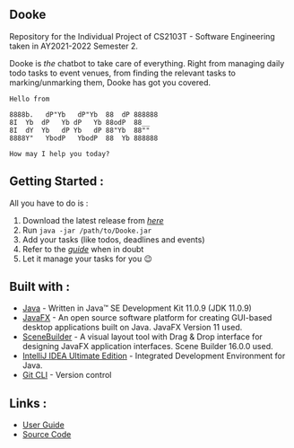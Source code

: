 ## Dooke

Repository for the Individual Project of CS2103T - Software Engineering taken in AY2021-2022 Semester 2.

Dooke is *the* chatbot to take care of everything. Right from managing daily todo tasks to event venues, from finding the relevant tasks to marking/unmarking them, Dooke has got you covered. 

   ```
   Hello from
   
   8888b.   dP"Yb   dP"Yb  88  dP 888888
   8I  Yb  dP   Yb dP   Yb 88odP  88__
   8I  dY  Yb   dP Yb   dP 88"Yb  88""
   8888Y"   YbodP   YbodP  88  Yb 888888
   
   How may I help you today?
   
   ```
## Getting Started : 
All you have to do is : 
1. Download the latest release from [*here*](https://github.com/s7manth/ip/releases)
2. Run `java -jar /path/to/Dooke.jar`
3. Add your tasks (like todos, deadlines and events)
4. Refer to the [*guide*](https://s7manth.github.io/ip/) when in doubt
5. Let it manage your tasks for you 😉 


## Built with : 
- [Java](https://www.java.com/en/) - Written in Java™ SE Development Kit 11.0.9 (JDK 11.0.9)
- [JavaFX](https://openjfx.io/) - An open source software platform for creating GUI-based desktop applications built on Java. JavaFX Version 11 used.
- [SceneBuilder](https://gluonhq.com/products/scene-builder/) -  A visual layout tool with Drag & Drop interface for designing JavaFX application interfaces. Scene Builder 16.0.0 used.
-   [IntelliJ IDEA Ultimate Edition](https://www.jetbrains.com/idea/download/#section=windows)  - Integrated Development Environment for Java.
- [Git CLI](https://git-scm.com/book/en/v2/Getting-Started-The-Command-Line) - Version control

## Links : 
- [User Guide](https://s7manth.github.io/ip/) 
- [Source Code](https://github.com/s7manth/ip)

